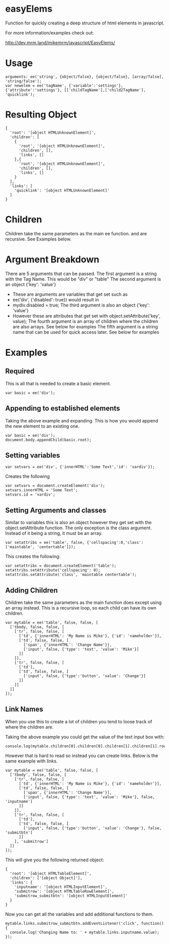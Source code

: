 # easyElems
Function for quickly creating a deep structure of html elements in javascript.

For more information/examples check out:

http://dev.mrm.land/mikemrm/javascript/EasyElems/

# Usage
```
arguments: ee('string', {object/false}, {object/false}, [array/false], 'string/false');
var newelem = ee('tagName', {'variable':'settings'}, {'attribute':'settings'}, [['childTagName'],['child2TagName'], 'quicklink');
```
# Resulting Object
```
{
  'root': '[object HTMLUnknownElement]',
  'children': [
    {
      'root', '[object HTMLUnknownElement]',
      'children', [],
      'links', []
    },{
      'root', '[object HTMLUnknownElement]',
      'children', [],
      'links', []
    }
  ],
  'links': [
    'quicklink': '[object HTMLUnknownElement]'
  ]
}
```
# Children
Children take the same parameters as the main ee function. and are recursive. See Examples below.

# Argument Breakdown
There are 5 arguments that can be passed.
The first argument is a string with the Tag Name. This would be "div" or "table"
The second argument is an object {'key': 'value'}
 - These are arguments are variables that get set such as
  - ee('div', {'disabled': true}) would result in
   - mydiv.disabled = true;
The third argument is also an object {'key': 'value'}
 - However these are attributes that get set with object.setAttribute('key', value);
The fourth argument is an array of children where the children are also arrays. See below for examples
The fifth argument is a string name that can be used for quick access later. See below for examples

# Examples

## Required
This is all that is needed to create a basic element.
```
var basic = ee('div');
```
## Appending to established elements
Taking the above example and expanding. This is how you would append the new element to an existing one.
```
var basic = ee('div');
document.body.appendChild(basic.root);
```
## Setting variables
```
var setvars = ee('div', {'innerHTML':'Some Text','id': 'vardiv'});
```
Creates the following
```
var setvars = document.createElement('div');
setvars.innerHTML = 'Some Text';
setvars.id = 'vardiv';
```
## Setting Arguments and classes
Similar to variables this is also an object however they get set with the object.setAttribute function.
The only exception is the class argument. Instead of it being a string, it must be an array.
```
var setattribs = ee('table', false, {'cellspacing':0,'class': ['maintable', 'centertable']});
```
This creates the following:
```
var setattribs = document.createElement('table');
setattribs.setAttribute('cellspacing': 0);
setattribs.setAttribute('class', 'maintable centertable');
```
## Adding Children
Children take the same parameters as the main function does except using an array instead. 
This is a recursive loop, so each child can have its own children.
```
var mytable = ee('table', false, false, [
  ['tbody, false, false, [
    ['tr', false, false, [
      ['td', {'innerHTML': 'My Name is Mike'}, {'id': 'nameholder'}],
      ['td', false, false, [
        ['span', {'innerHTML': 'Change Name'}],
        ['input', false, {'type': 'text', 'value': 'Mike'}]
      ]]
    ]],
    ['tr', false, false, [
      ['td'],
      ['td', false, false, [
        ['input', false, {'type':'button', 'value': 'Change'}]
      ]]
    ]]
  ]]
]);
```
## Link Names
When you use this to create a lot of children you tend to loose track of where the children are.

Taking the above example you could get the value of the text input box with:
```
console.log(mytable.children[0].children[0].children[1].children[1].root.value);
```
However that is hard to read so instead you can create links. Below is the same example with links.
```
var mytable = ee('table', false, false, [
  ['tbody', false, false, [
    ['tr', false, false, [
      ['td', {'innerHTML': 'My Name is Mike'}, {'id': 'nameholder'}],
      ['td', false, false, [
        ['span', {'innerHTML': 'Change Name'}],
        ['input', false, {'type': 'text', 'value': 'Mike'}, false, 'inputname']
      ]]
    ]],
    ['tr', false, false, [
      ['td'],
      ['td', false, false, [
        ['input', false, {'type':'button', 'value': 'Change'}, false, 'submitbtn']
      ]]
    ], 'submitrow']
  ]]
]);
```
This will give you the following returned object:
```
{
  'root': '[object HTMLTableElement]',
  'children': ['[object Object]'],
  'links': {
    'inputname': '[object HTMLInputElement]',
    'submitrow': '[object HTMLTableRowElement]',
    'submitrow_submitbtn': '[object HTMLInputElement]'
  }
}
```
Now you can get all the variables and add additional functions to them.
```
mytable.links.submitrow_submitbtn.addEventListener('click', function(){
  console.log('Changing Name to: ' + mytable.links.inputname.value);
});
```
